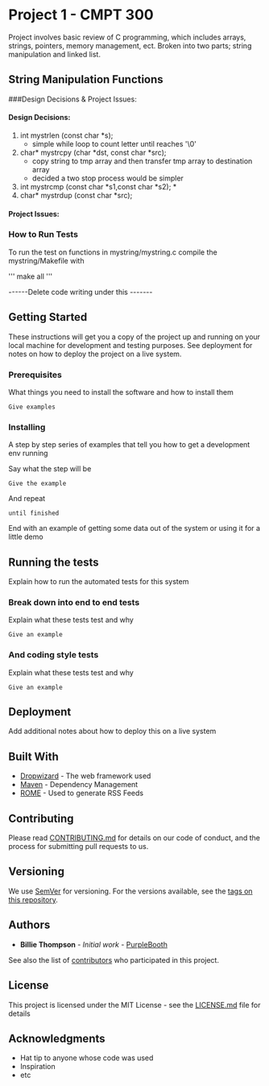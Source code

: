 # Project 1 - CMPT 300

Project involves basic review of C programming, which includes arrays, strings, pointers, memory management, ect. Broken into two parts; string manipulation and linked list.




## String Manipulation Functions

###Design Decisions & Project Issues:

#### Design Decisions:
1. int   mystrlen (const char *s);
    * simple while loop to count letter until reaches '\0'
2. char* mystrcpy (char *dst, const  char *src);
    * copy string to tmp array and then transfer tmp array to destination array
    * decided a two stop process would be simpler
3. int   mystrcmp (const char *s1,const char *s2);
    * 
4. char* mystrdup (const char *src);

#### Project Issues:

### How to Run Tests

To run the test on functions in mystring/mystring.c compile the mystring/Makefile with

'''
make all
'''



------Delete code writing under this ------- 

## Getting Started

These instructions will get you a copy of the project up and running on your local machine for development and testing purposes. See deployment for notes on how to deploy the project on a live system.

### Prerequisites

What things you need to install the software and how to install them

```
Give examples
```

### Installing

A step by step series of examples that tell you how to get a development env running

Say what the step will be

```
Give the example
```

And repeat

```
until finished
```

End with an example of getting some data out of the system or using it for a little demo

## Running the tests

Explain how to run the automated tests for this system

### Break down into end to end tests

Explain what these tests test and why

```
Give an example
```

### And coding style tests

Explain what these tests test and why

```
Give an example
```

## Deployment

Add additional notes about how to deploy this on a live system

## Built With

* [Dropwizard](http://www.dropwizard.io/1.0.2/docs/) - The web framework used
* [Maven](https://maven.apache.org/) - Dependency Management
* [ROME](https://rometools.github.io/rome/) - Used to generate RSS Feeds

## Contributing

Please read [CONTRIBUTING.md](https://gist.github.com/PurpleBooth/b24679402957c63ec426) for details on our code of conduct, and the process for submitting pull requests to us.

## Versioning

We use [SemVer](http://semver.org/) for versioning. For the versions available, see the [tags on this repository](https://github.com/your/project/tags). 

## Authors

* **Billie Thompson** - *Initial work* - [PurpleBooth](https://github.com/PurpleBooth)

See also the list of [contributors](https://github.com/your/project/contributors) who participated in this project.

## License

This project is licensed under the MIT License - see the [LICENSE.md](LICENSE.md) file for details

## Acknowledgments

* Hat tip to anyone whose code was used
* Inspiration
* etc
